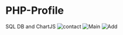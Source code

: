 # PHP-Profile
SQL DB and ChartJS
![contact](https://user-images.githubusercontent.com/50046414/193515766-097b9f5c-446c-414c-b325-1613812dd9f2.png)
![Main](https://user-images.githubusercontent.com/50046414/193515768-199cc19b-604a-4cb3-aab1-05abeb1c4d4b.png)
![Add](https://user-images.githubusercontent.com/50046414/193515772-a59e4972-ecad-4d53-a855-b3da52648292.png)
